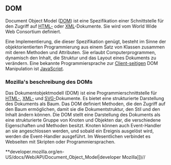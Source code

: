 ## DOM
Document Object Model ([DOM](https://de.wikipedia.org/wiki/Document_Object_Model)) ist eine Spezifikation einer Schnittstelle für den Zugriff auf [HTML-](/de/wiki/programmiersprachen/html) oder [XML](https://de.wikipedia.org/wiki/Extensible_Markup_Language)-Dokumente. Sie wird vom World Wide Web Consortium definiert.





Eine Implementierung, die dieser Spezifikation genügt, besteht im Sinne der objektorientierten Programmierung aus einem Satz von Klassen zusammen mit deren Methoden und Attributen. Sie erlaubt Computerprogrammen, dynamisch den Inhalt, die Struktur und das Layout eines Dokuments zu verändern. Eine bekannte Programmiersprache zur [Client-seitigen](/de/wiki/server-_und_client-seitig) DOM Manipulation ist [JavaScript](/de/wiki/programmiersprachen/javascript). 


### Mozilla's beschreibung des DOMs
Das Dokumentobjektmodell (DOM) ist eine Programmierschnittstelle für [HTML-](/de/wiki/programmiersprachen/html), [XML-](https://de.wikipedia.org/wiki/Extensible_Markup_Language) und [SVG-](https://de.wikipedia.org/wiki/Scalable_Vector_Graphics)Dokumente. Es bietet eine strukturierte Darstellung des Dokuments als Baum. Das DOM definiert Methoden, die den Zugriff auf den Baum ermöglichen, damit sie die Dokumentstruktur, den Stil und den Inhalt ändern können. Die DOM stellt eine Darstellung des Dokuments als eine strukturierte Gruppe von Knoten und Objekten dar, die verschiedene Eigenschaften und Methoden besitzt. Knoten können auch Event-Handler an sie angeschlossen werden, und sobald ein Ereignis ausgelöst wird, werden die Event-Handler ausgeführt. Im Wesentlichen verbindet es Webseiten mit Skripten oder Programmiersprachen.


**developer.mozilla.org/en-US/docs/Web/API/Document_Object_Model|developer Mozilla]])//
